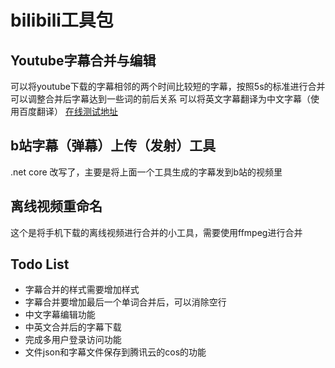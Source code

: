 # bilibili工具包

## Youtube字幕合并与编辑
可以将youtube下载的字幕相邻的两个时间比较短的字幕，按照5s的标准进行合并
可以调整合并后字幕达到一些词的前后关系
可以将英文字幕翻译为中文字幕（使用百度翻译）
[在线测试地址](http://bilibilitools.csharptools.cn/dmhb)

## b站字幕（弹幕）上传（发射）工具
.net core 改写了，主要是将上面一个工具生成的字幕发到b站的视频里

## 离线视频重命名
这个是将手机下载的离线视频进行合并的小工具，需要使用ffmpeg进行合并


## Todo List
* 字幕合并的样式需要增加样式
* 字幕合并要增加最后一个单词合并后，可以消除空行
* 中文字幕编辑功能
* 中英文合并后的字幕下载
* 完成多用户登录访问功能
* 文件json和字幕文件保存到腾讯云的cos的功能



